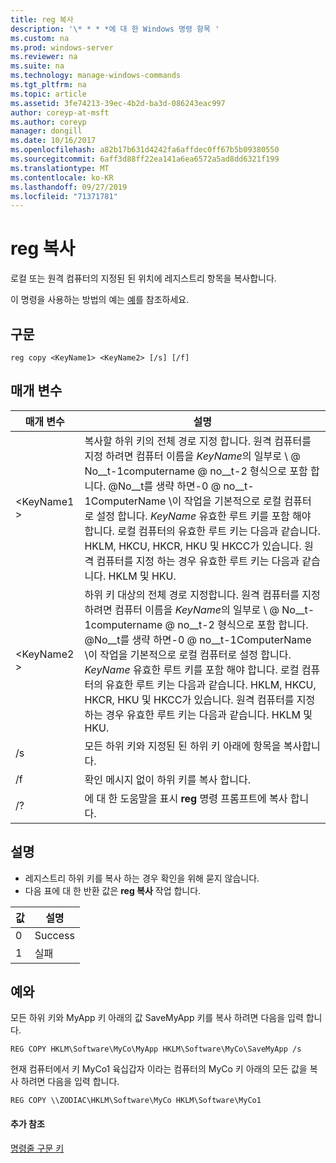 ```yaml
---
title: reg 복사
description: '\* * * *에 대 한 Windows 명령 항목 '
ms.custom: na
ms.prod: windows-server
ms.reviewer: na
ms.suite: na
ms.technology: manage-windows-commands
ms.tgt_pltfrm: na
ms.topic: article
ms.assetid: 3fe74213-39ec-4b2d-ba3d-086243eac997
author: coreyp-at-msft
ms.author: coreyp
manager: dongill
ms.date: 10/16/2017
ms.openlocfilehash: a82b17b631d4242fa6affdec0ff67b5b09380550
ms.sourcegitcommit: 6aff3d88ff22ea141a6ea6572a5ad8dd6321f199
ms.translationtype: MT
ms.contentlocale: ko-KR
ms.lasthandoff: 09/27/2019
ms.locfileid: "71371781"
---
```

# <a name="reg-copy"></a>reg 복사



로컬 또는 원격 컴퓨터의 지정된 된 위치에 레지스트리 항목을 복사합니다.

이 명령을 사용하는 방법의 예는 [예](#BKMK_examples)를 참조하세요.

## <a name="syntax"></a>구문

```
reg copy <KeyName1> <KeyName2> [/s] [/f]
```

## <a name="parameters"></a>매개 변수

|매개 변수|설명|
|---------|-----------|
|\<KeyName1 >|복사할 하위 키의 전체 경로 지정 합니다. 원격 컴퓨터를 지정 하려면 컴퓨터 이름을 *KeyName*의 일부로 \\ @ No__t-1computername @ no__t-2 형식으로 포함 합니다. @No__t를 생략 하면-0 @ no__t-1ComputerName \이 작업을 기본적으로 로컬 컴퓨터로 설정 합니다. *KeyName* 유효한 루트 키를 포함 해야 합니다. 로컬 컴퓨터의 유효한 루트 키는 다음과 같습니다. HKLM, HKCU, HKCR, HKU 및 HKCC가 있습니다. 원격 컴퓨터를 지정 하는 경우 유효한 루트 키는 다음과 같습니다. HKLM 및 HKU.|
|\<KeyName2 >|하위 키 대상의 전체 경로 지정합니다. 원격 컴퓨터를 지정 하려면 컴퓨터 이름을 *KeyName*의 일부로 \\ @ No__t-1computername @ no__t-2 형식으로 포함 합니다. @No__t를 생략 하면-0 @ no__t-1ComputerName \이 작업을 기본적으로 로컬 컴퓨터로 설정 합니다. *KeyName* 유효한 루트 키를 포함 해야 합니다. 로컬 컴퓨터의 유효한 루트 키는 다음과 같습니다. HKLM, HKCU, HKCR, HKU 및 HKCC가 있습니다. 원격 컴퓨터를 지정 하는 경우 유효한 루트 키는 다음과 같습니다. HKLM 및 HKU.|
|/s|모든 하위 키와 지정된 된 하위 키 아래에 항목을 복사합니다.|
|/f|확인 메시지 없이 하위 키를 복사 합니다.|
|/?|에 대 한 도움말을 표시 **reg** 명령 프롬프트에 복사 합니다.|

## <a name="remarks"></a>설명

-   레지스트리 하위 키를 복사 하는 경우 확인을 위해 묻지 않습니다.
-   다음 표에 대 한 반환 값은 **reg 복사** 작업 합니다.

|값|설명|
|-----|-----------|
|0|Success|
|1|실패|

## <a name="BKMK_examples"></a>예와

모든 하위 키와 MyApp 키 아래의 값 SaveMyApp 키를 복사 하려면 다음을 입력 합니다.
```
REG COPY HKLM\Software\MyCo\MyApp HKLM\Software\MyCo\SaveMyApp /s
```
현재 컴퓨터에서 키 MyCo1 육십갑자 이라는 컴퓨터의 MyCo 키 아래의 모든 값을 복사 하려면 다음을 입력 합니다.
```
REG COPY \\ZODIAC\HKLM\Software\MyCo HKLM\Software\MyCo1
```

#### <a name="additional-references"></a>추가 참조

[명령줄 구문 키](command-line-syntax-key.md)